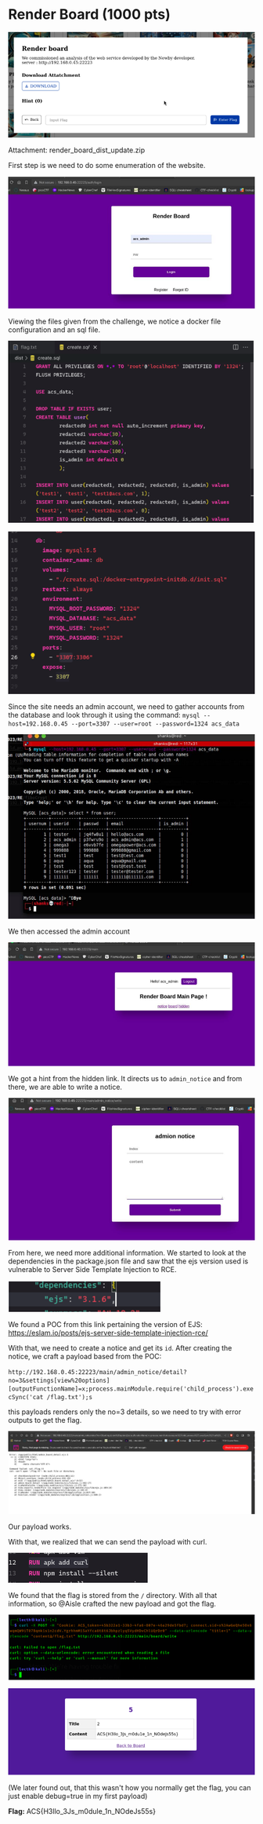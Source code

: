 # Render Board (1000 pts)

![Alt text](_images/image.png)

Attachment: render_board_dist_update.zip

First step is we need to do some enumeration of the website.

![Alt text](_images/image-1.png)

Viewing the files given from the challenge, we notice a docker file configuration and an sql file.

![Alt text](_images/image-2.png)

![Alt text](_images/image-3.png)

Since the site needs an admin account, we need to gather accounts from the database and look through it using the command: 
`mysql --host=192.168.0.45 --port=3307 --user=root --password=1324 acs_data`

![Alt text](_images/image-4.png)

We then accessed the admin account

![Alt text](_images/image-5.png)

We got a hint from the hidden link. It directs us to `admin_notice` and from there, we are able to write a notice.

![Alt text](_images/image-6.png)

From here, we need more additional information. We started to look at the dependencies in the package.json file and saw that the ejs version used is vulnerable to Server Side Template Injection to RCE.

![Alt text](_images/image-7.png)

We found a POC from this link pertaining the version of EJS:
https://eslam.io/posts/ejs-server-side-template-injection-rce/

With that, we need to create a notice and get its `id`. After creating the notice, we craft a payload based from the POC:

`http://192.168.0.45:22223/main/admin_notice/detail?no=3&settings[view%20options][outputFunctionName]=x;process.mainModule.require('child_process').execSync('cat /flag.txt');s`

this payloads renders only the no=3 details, so we need to try with error outputs to get the flag.

![Alt text](_images/image-8.png)

Our payload works. 

With that, we realized that we can send the payload with curl. 

![Alt text](_images/image-9.png)

We found that the flag is stored from the `/` directory. With all that information, so @Aisle crafted the new payload and got the flag.

![Alt text](_images/image-10.png)

![Alt text](_images/image-11.png)

(We later found out, that this wasn't how you normally get the flag, you can just enable debug=true in my first payload)

**Flag:** ACS{H3llo_3Js_m0dule_1n_NOdeJs55s}
